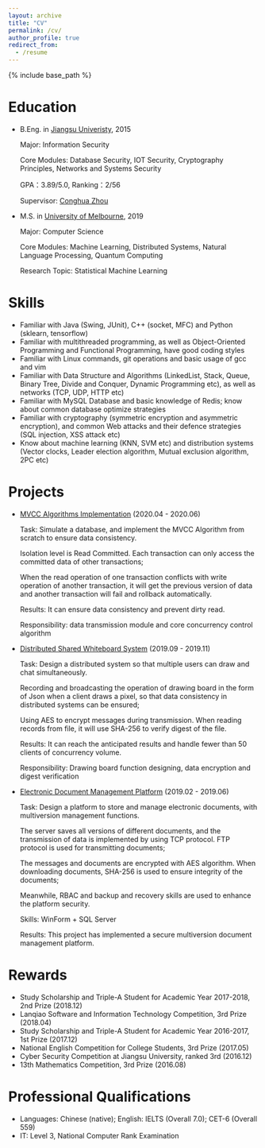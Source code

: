 ```yaml
---
layout: archive
title: "CV"
permalink: /cv/
author_profile: true
redirect_from:
  - /resume
---
```


{% include base_path %}

Education
======
* B.Eng. in [Jiangsu Univeristy](https://eng.ujs.edu.cn/), 2015

    Major: Information Security

    Core Modules: Database Security, IOT Security, Cryptography Principles, Networks and Systems Security

    GPA：3.89/5.0, Ranking：2/56

    Supervisor: [Conghua Zhou](https://cs.ujs.edu.cn/info/1348/7371.htm)

* M.S. in [University of Melbourne](https://www.unimelb.edu.au/), 2019

    Major: Computer Science

    Core Modules: Machine Learning, Distributed Systems, Natural Language Processing, Quantum Computing
    
    Research Topic: Statistical Machine Learning

Skills
======
* Familiar with Java (Swing, JUnit), C++ (socket, MFC) and Python (sklearn, tensorflow)
* Familiar with multithreaded programming, as well as Object-Oriented Programming and Functional Programming, have good coding styles
* Familiar with Linux commands, git operations and basic usage of gcc and vim
* Familiar with Data Structure and Algorithms (LinkedList, Stack, Queue, Binary Tree, Divide and Conquer, Dynamic Programming etc), as well as networks (TCP, UDP, HTTP etc)
* Familiar with MySQL Database and basic knowledge of Redis; know about common database optimize strategies
* Familiar with cryptography (symmetric encryption and asymmetric encryption), and common Web attacks and their defence strategies (SQL injection, XSS attack etc)
* Know about machine learning (KNN, SVM etc) and distribution systems (Vector clocks, Leader election algorithm, Mutual exclusion algorithm, 2PC etc)

Projects
======

-   [MVCC Algorithms Implementation](https://github.com/sxn2012/DA2020S1_Project) (2020.04 - 2020.06)

    Task: Simulate a database, and implement the MVCC Algorithm from scratch to ensure data consistency.

    Isolation level is Read Committed. Each transaction can only access the committed data of other transactions;

    When the read operation of one transaction conflicts with write operation of another transaction, it will get the previous version of data and another transaction will fail and rollback automatically.

    Results: It can ensure data consistency and prevent dirty read.

    Responsibility: data transmission module and core concurrency control algorithm

-   [Distributed Shared Whiteboard System](https://github.com/Tosnower/DS2019S2_Assignment2) (2019.09 - 2019.11)

    Task: Design a distributed system so that multiple users can draw and chat simultaneously.

    Recording and broadcasting the operation of drawing board in the form of Json when a client draws a pixel, so that data consistency in distributed systems can be ensured;

    Using AES to encrypt messages during transmission. When reading records from file, it will use SHA-256 to verify digest of the file.

    Results: It can reach the anticipated results and handle fewer than 50 clients of concurrency volume.

    Responsibility: Drawing board function designing, data encryption and digest verification

-   [Electronic Document Management Platform](https://github.com/sxn2012/ujs_security/tree/master/code/courses-ujs/%E6%AF%95%E4%B8%9A%E8%AE%BE%E8%AE%A1) (2019.02 - 2019.06)

    Task: Design a platform to store and manage electronic documents, with multiversion management functions.

    The server saves all versions of different documents, and the transmission of data is implemented by using TCP protocol. FTP protocol is used for transmitting documents;

    The messages and documents are encrypted with AES algorithm. When downloading documents, SHA-256 is used to ensure integrity of the documents;

    Meanwhile, RBAC and backup and recovery skills are used to enhance the platform security.

    Skills: WinForm + SQL Server

    Results: This project has implemented a secure multiversion document management platform.
    
    
    

Rewards
======

-   Study Scholarship and Triple-A Student for Academic Year 2017-2018, 2nd Prize (2018.12)
-   Lanqiao Software and Information Technology Competition, 3rd Prize (2018.04)
-   Study Scholarship and Triple-A Student for Academic Year 2016-2017, 1st Prize (2017.12)
-   National English Competition for College Students, 3rd Prize (2017.05)
-   Cyber Security Competition at Jiangsu University, ranked 3rd (2016.12)
-   13th Mathematics Competition, 3rd Prize (2016.08)

Professional Qualifications
======

-   Languages: Chinese (native); English: IELTS (Overall 7.0); CET-6 (Overall 559)
-   IT: Level 3, National Computer Rank Examination
